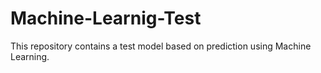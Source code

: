 # Machine-Learnig-Test
This repository contains a test model based on prediction using Machine Learning.
